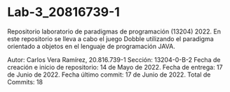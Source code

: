 # Lab-3_20816739-1

Repositorio laboratorio de paradigmas de programación (13204) 2022. En este repositorio se lleva a cabo el juego Dobble utilizando el paradigma orientado a objetos en el lenguaje de programación JAVA.

Autor: Carlos Vera Ramírez, 20.816.739-1 Sección: 13204-0-B-2 Fecha de creación e inicio de repositorio: 14 de Mayo de 2022. Fecha de entrega: 17 de Junio de 2022. Fecha último commit: 17 de Junio de 2022. Total de Commits: 18
